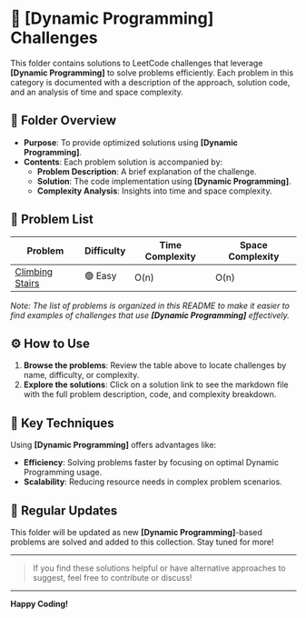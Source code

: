 # 📂 [Dynamic Programming] Challenges

This folder contains solutions to LeetCode challenges that leverage **[Dynamic Programming]** to solve problems efficiently. Each problem in this category is documented with a description of the approach, solution code, and an analysis of time and space complexity.

## 📝 Folder Overview

- **Purpose**: To provide optimized solutions using **[Dynamic Programming]**.
- **Contents**: Each problem solution is accompanied by:
  - **Problem Description**: A brief explanation of the challenge.
  - **Solution**: The code implementation using **[Dynamic Programming]**.
  - **Complexity Analysis**: Insights into time and space complexity.

## 📑 Problem List

| Problem          | Difficulty | Time Complexity | Space Complexity |
|-----------------------|------------|-----------------|------------------|
| [Climbing Stairs ](./climbing-stairs/readme.md) |  🟢 Easy     | O(n)           | O(n)             |

_Note: The list of problems is organized in this README to make it easier to find examples of challenges that use **[Dynamic Programming]** effectively._

## ⚙️ How to Use

1. **Browse the problems**: Review the table above to locate challenges by name, difficulty, or complexity.
2. **Explore the solutions**: Click on a solution link to see the markdown file with the full problem description, code, and complexity breakdown.

## 🚀 Key Techniques

Using **[Dynamic Programming]** offers advantages like:
- **Efficiency**: Solving problems faster by focusing on optimal Dynamic Programming usage.
- **Scalability**: Reducing resource needs in complex problem scenarios.

## 🔄 Regular Updates

This folder will be updated as new **[Dynamic Programming]**-based problems are solved and added to this collection. Stay tuned for more!

---

> If you find these solutions helpful or have alternative approaches to suggest, feel free to contribute or discuss!

---

**Happy Coding!**

